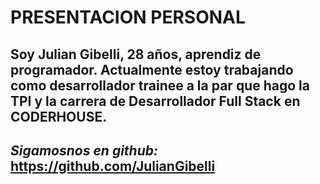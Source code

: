 # PRESENTACION PERSONAL

## Soy **Julian Gibelli**, 28 años, aprendiz de programador. Actualmente estoy trabajando como desarrollador trainee a la par que hago la TPI y la carrera de Desarrollador Full Stack en CODERHOUSE.

## _Sigamosnos en github:_ https://github.com/JulianGibelli